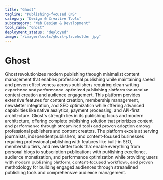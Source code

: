 ```yaml
---
title: "Ghost"
tagline: "Publishing-focused CMS"
category: "Design & Creative Tools"
subcategory: "Web Design & Development"
tool_name: "Ghost"
deployment_status: "deployed"
image: "/images/tools/ghost-placeholder.jpg"
---
```


# Ghost

Ghost revolutionizes modern publishing through minimalist content management that enables professional publishing while maintaining speed and proven effectiveness across publishers requiring clean writing experience and performance-optimized publishing platform focused on content creation and audience engagement. This platform provides extensive features for content creation, membership management, newsletter integration, and SEO optimization while offering advanced capabilities like native analytics, payment processing, and API-first architecture. Ghost's strength lies in its publishing focus and modern architecture, offering complete publishing solution that prioritizes content and performance through streamlined tools and proven adoption among professional publishers and content creators. The platform excels at serving journalists, independent publishers, and content-focused businesses requiring professional publishing with features like built-in SEO, membership tiers, and newsletter tools that enable everything from personal blogs to subscription publications with publishing excellence, audience monetization, and performance optimization while providing users with modern publishing platform, content-focused workflows, and proven methodology for building engaged audiences through streamlined publishing tools and comprehensive audience management.